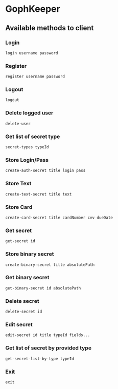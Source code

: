# GophKeeper

## Available methods to client

### Login

`login username password`

### Register

`register username password`

### Logout

`logout`

### Delete logged user

`delete-user`

### Get list of secret type

`secret-types typeId`

### Store Login/Pass

`create-auth-secret title login pass`

### Store Text

`create-text-secret title text`

### Store Card

`create-card-secret title cardNumber cvv dueDate`

### Get secret

`get-secret id`

### Store binary secret

`create-binary-secret title absolutePath`

### Get binary secret

`get-binary-secret id absolutePath`

### Delete secret

`delete-secret id`

### Edit secret

`edit-secret id title typeId fields...`
### Get list of secret by provided type

`get-secret-list-by-type typeId`

### Exit

`exit`